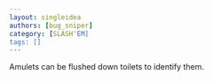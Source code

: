 ```yaml
---
layout: singleidea
authors: [bug_sniper]
category: [SLASH'EM]
tags: []
---
```

Amulets can be flushed down toilets to identify them.
